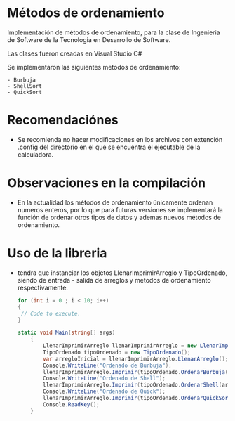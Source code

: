 # Métodos de ordenamiento

Implementación de métodos de ordenamiento, para la clase de Ingenieria de Software de la Tecnologia en Desarrollo de Software.

Las clases fueron creadas en Visual Studio C#

Se implementaron las siguientes metodos de ordenamiento:

	- Burbuja
	- ShellSort 
	- QuickSort
	
# Recomendaciónes

- Se recomienda no hacer modificaciones en los archivos con extención .config del directorio en el que se encuentra el ejecutable de la calculadora.


# Observaciones en la compilación

- En la actualidad los métodos de ordenamiento únicamente ordenan numeros enteros, por lo que para futuras versiones se implementará la función de ordenar otros tipos de datos y ademas nuevos métodos de ordenamiento.


# Uso de la libreria

- tendra que instanciar los objetos LlenarImprimirArreglo y TipoOrdenado, siendo de entrada - salida de arreglos y metodos de ordenamiento respectivamente.
	
	```csharp
   for (int i = 0 ; i < 10; i++)
   {
     // Code to execute.
   }
	
	static void Main(string[] args)
        {
            LlenarImprimirArreglo llenarImprimirArreglo = new LlenarImprimirArreglo();
            TipoOrdenado tipoOrdenado = new TipoOrdenado();
            var arregloInicial = llenarImprimirArreglo.LlenarArreglo();
            Console.WriteLine("Ordenado de Burbuja");
            llenarImprimirArreglo.Imprimir(tipoOrdenado.OrdenarBurbuja(arregloInicial));
            Console.WriteLine("Ordenado de Shell");
            llenarImprimirArreglo.Imprimir(tipoOrdenado.OrdenarShell(arregloInicial));
            Console.WriteLine("Ordenado de Quick");
            llenarImprimirArreglo.Imprimir(tipoOrdenado.OrdenarQuickSort(arregloInicial, 0, arregloInicial.Length - 1));
            Console.ReadKey();
        }
	
